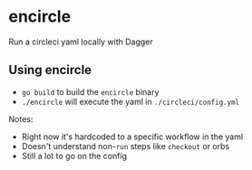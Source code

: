 # encircle

Run a circleci yaml locally with Dagger

## Using encircle

- `go build` to build the `encircle` binary
- `./encircle` will execute the yaml in `./circleci/config.yml`

Notes:

- Right now it's hardcoded to a specific workflow in the yaml
- Doesn't understand non-`run` steps like `checkout` or orbs
- Still a lot to go on the config
